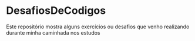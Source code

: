 # DesafiosDeCodigos
Este repositório mostra alguns exercícios ou desafios que venho realizando durante minha caminhada nos estudos
